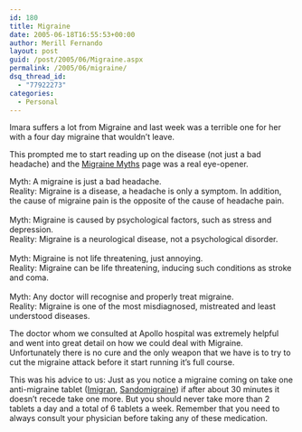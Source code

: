 ```yaml
---
id: 180
title: Migraine
date: 2005-06-18T16:55:53+00:00
author: Merill Fernando
layout: post
guid: /post/2005/06/Migraine.aspx
permalink: /2005/06/migraine/
dsq_thread_id:
  - "77922273"
categories:
  - Personal
---
```

<p>Imara suffers a lot from Migraine and last week was a terrible one for her with a four day migraine that wouldn&rsquo;t leave.</p>
<p>This prompted me to start reading up on the disease (not just a bad headache) and the <a href="http://www.migraines.org/myth/mythreal.htm">Migraine Myths</a> page was a real eye-opener.</p>
<p class="MsoNormal" style="MARGIN: 0pt">Myth:&nbsp;A migraine is just a bad headache. <?xml:namespace prefix ="" o ns ="" "urn:schemas-microsoft-com:office:office" /><o:p></o:p></p>
<p class="MsoNormal" style="MARGIN: 0pt">Reality: Migraine is a disease, a headache is only a symptom. In addition, the cause of migraine pain is the opposite of the cause of headache pain. <o:p></o:p></p>
<p class="MsoNormal" style="MARGIN: 0pt"><o:p>&nbsp;</o:p></p>
<p class="MsoNormal" style="MARGIN: 0pt">Myth: Migraine is caused by psychological factors, such as stress and depression. <o:p></o:p></p>
<p class="MsoNormal" style="MARGIN: 0pt">Reality: Migraine is a neurological disease, not a psychological disorder. <o:p></o:p></p>
<p class="MsoNormal" style="MARGIN: 0pt"><o:p>&nbsp;</o:p></p>
<p class="MsoNormal" style="MARGIN: 0pt">Myth: Migraine is not life threatening, just annoying. <o:p></o:p></p>
<p class="MsoNormal" style="MARGIN: 0pt">Reality: Migraine can be life threatening, inducing such conditions as stroke and coma.<o:p></o:p></p>
<p class="MsoNormal" style="MARGIN: 0pt"><o:p>&nbsp;</o:p></p>
<p class="MsoNormal" style="MARGIN: 0pt">Myth: Any doctor will recognise and properly treat migraine. <o:p></o:p></p>
<p class="MsoNormal" style="MARGIN: 0pt">Reality: Migraine is one of the most misdiagnosed, mistreated and least understood diseases.</p>
<p>The doctor whom we consulted at Apollo hospital was extremely helpful and went into great detail on how we could deal with Migraine. Unfortunately there is no cure and the only weapon that we have is to try to cut the migraine attack before it start running it&rsquo;s full course.</p>
<p>This was his advice to us: Just as you notice a migraine coming on take one anti-migraine tablet (<a href="http://emc.medicines.org.uk/emc/assets/c/html/displaydoc.asp?documentid=751">Imigran</a>, <a href="http://www.google.com/search?num=100&amp;hl=en&amp;safe=off&amp;q=sandomigraine&amp;spell=1">Sandomigraine</a>) if after about 30 minutes it doesn&rsquo;t recede take one more. But you should never take more than 2 tablets a day and a total of 6 tablets a week. Remember that you need to always consult your physician before taking any of these medication.</p>